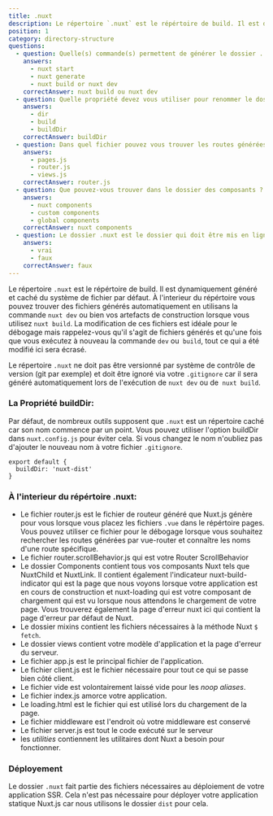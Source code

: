 ```yaml
---
title: .nuxt
description: Le répertoire `.nuxt` est le répértoire de build. Il est dynamiquement généré et caché du système de fichier par défaut. À l'interieur du répértoire vous pouvez trouver des fichiers générés automatiquement en utilisans la commande `nuxt dev` ou bien vos artefacts de construction lorsque vous utilisez `nuxt build`.
position: 1
category: directory-structure
questions:
  - question: Quelle(s) commande(s) permettent de générer le dossier . nuxt ?
    answers:
      - nuxt start
      - nuxt generate
      - nuxt build or nuxt dev
    correctAnswer: nuxt build ou nuxt dev
  - question: Quelle propriété devez vous utiliser pour renommer le dossier nuxt ?
    answers:
      - dir
      - build
      - buildDir
    correctAnswer: buildDir
  - question: Dans quel fichier pouvez vous trouver les routes générées ?
    answers:
      - pages.js
      - router.js
      - views.js
    correctAnswer: router.js
  - question: Que pouvez-vous trouver dans le dossier des composants ?
    answers:
      - nuxt components
      - custom components
      - global components
    correctAnswer: nuxt components
  - question: Le dossier .nuxt est le dossier qui doit être mis en ligne lorsque vous deployez des sites statiques ?
    answers:
      - vrai
      - faux
    correctAnswer: faux
---
```


Le répertoire `.nuxt` est le répértoire de build. Il est dynamiquement généré et caché du système de fichier par défaut. À l'interieur du répértoire vous pouvez trouver des fichiers générés automatiquement en utilisans la commande `nuxt dev` ou bien vos artefacts de construction lorsque vous utilisez `nuxt build`. La modification de ces fichiers est idéale pour le débogage mais rappelez-vous qu'il s'agit de fichiers générés et qu'une fois que vous exécutez à nouveau la commande `dev` ou` build`, tout ce qui a été modifié ici sera écrasé.

<base-alert>

Le répertoire `.nuxt` ne doit pas être versionné par système de contrôle de version (git par exemple) et doit être ignoré via votre `.gitignore` car il sera généré automatiquement lors de l'exécution de `nuxt dev` ou de` nuxt build`.

</base-alert>

### La Propriété buildDir:

Par défaut, de nombreux outils supposent que `.nuxt` est un répertoire caché car son nom commence par un point. Vous pouvez utiliser l'option buildDir dans `nuxt.config.js` pour éviter cela. Si vous changez le nom n'oubliez pas d'ajouter le nouveau nom à votre fichier `.gitignore`.
```js{}[nuxt.config.js]
export default {
  buildDir: 'nuxt-dist'
}
```

### À l'interieur du répértoire .nuxt:

- Le fichier router.js est le fichier de routeur généré que Nuxt.js génère pour vous lorsque vous placez les fichiers `.vue` dans le répértoire pages. Vous pouvez utiliser ce fichier pour le débogage lorsque vous souhaitez rechercher les routes générées par vue-router et connaître les noms d'une route spécifique.
- Le fichier router.scrollBehavior.js qui est votre Router ScrollBehavior
- Le dossier Components contient tous vos composants Nuxt tels que NuxtChild et NuxtLink. Il contient également l'indicateur nuxt-build-indicator qui est la page que nous voyons lorsque votre application est en cours de construction et nuxt-loading qui est votre composant de chargement qui est vu lorsque nous attendons le chargement de votre page. Vous trouverez également la page d'erreur nuxt ici qui contient la page d'erreur par défaut de Nuxt.
- Le dossier mixins contient les fichiers nécessaires à la méthode Nuxt `$ fetch`.
- Le dossier views contient votre modèle d'application et la page d'erreur du serveur.
- Le fichier app.js est le principal fichier de l'application.
- Le fichier client.js est le fichier nécessaire pour tout ce qui se passe bien côté client.
- Le fichier vide est volontairement laissé vide pour les _noop aliases_.
- Le fichier index.js amorce votre application.
- Le loading.html est le fichier qui est utilisé lors du chargement de la page.
- Le fichier middleware est l'endroit où votre middleware est conservé
- Le fichier server.js est tout le code exécuté sur le serveur
- les _utilities_ contiennent les utilitaires dont Nuxt a besoin pour fonctionner.

### Déployement

Le dossier `.nuxt` fait partie des fichiers nécessaires au déploiement de votre application SSR. Cela n'est pas nécessaire pour déployer votre application statique Nuxt.js car nous utilisons le dossier `dist` pour cela.

<quiz :questions="questions"></quiz>